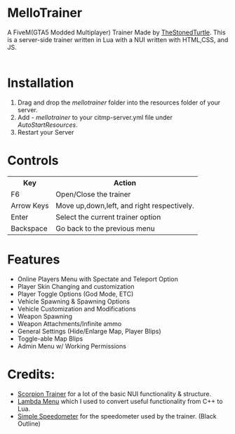 # MelloTrainer
A FiveM(GTA5 Modded Multiplayer) Trainer Made by <a href="https://github.com/TheStonedTurtle">TheStonedTurtle</a>. This is a server-side trainer written in Lua with a NUI written with HTML,CSS, and JS.<br/>
<br/>



<h1>Installation</h1>
<ol>
<li>Drag and drop the <i>mellotrainer</i> folder into the resources folder of your server.</li>
<li>Add <i>- mellotrainer</i> to your citmp-server.yml file under <i>AutoStartResources</i>.</li>
<li>Restart your Server</li>
</ol>

<h1>Controls</h1>
<table>
<tbody>
<tr><th>Key</th><th>Action</th></tr>
<tr><td>F6</td><td>Open/Close the trainer</td></tr>
<tr><td>Arrow Keys</td><td>Move up,down,left, and right respectively.</td></tr>
<tr><td>Enter</td><td>Select the current trainer option</td></tr>
<tr><td>Backspace</td><td>Go back to the previous menu</td></tr>
</tbody>
</table>


<h1>Features</h1>
<ul>
	<li>Online Players Menu with Spectate and Teleport Option</li>
	<li>Player Skin Changing and customization</li>
	<li>Player Toggle Options (God Mode, ETC)</li>
	<li>Vehicle Spawning & Spawning Options</li>
	<li>Vehicle Customization and Modifications</li>
	<li>Weapon Spawning</li>
	<li>Weapon Attachments/Infinite ammo</li>
	<li>General Settings (Hide/Enlarge Map, Player Blips)</li>
	<li>Toggle-able Map Blips</li>
	<li>Admin Menu w/ Working Permissions</li>
</ul>


<h1>Credits:</h1>
<ul>
<li><a href="https://github.com/pongo1231/ScorpionTrainer">Scorpion Trainer</a> for a lot of the basic NUI functionality & structure.</li>
<li><a href="https://github.com/citizenfx/project-lambdamenu">Lambda Menu</a> which I used to convert useful functionality from C++ to Lua.</li>
<li><a href="https://forum.fivem.net/t/release-simple-speedometer/7846">Simple Speedometer</a> for the speedometer used by the trainer. (Black Outline)</li>
</ul>
